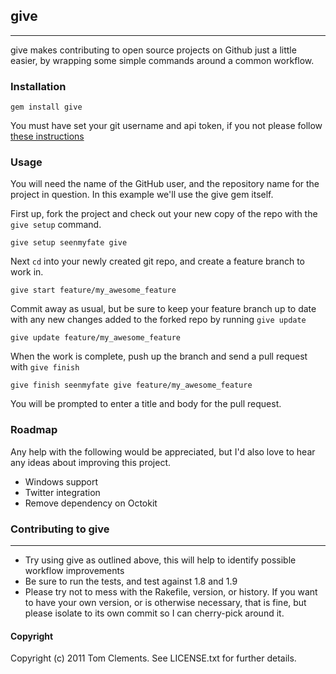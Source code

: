 ## give
--------------
give makes contributing to open source projects on Github just a little easier, by wrapping some simple commands around a common workflow.

### Installation

	gem install give

You must have set your git username and api token, if you not please follow [these instructions](http://help.github.com/set-your-user-name-email-and-github-token/)

### Usage

You will need the name of the GitHub user, and the repository name for the project in question.  In this example we'll use the give gem itself.

First up, fork the project and check out your new copy of the repo with the `give setup` command.

	give setup seenmyfate give
	
Next `cd` into your newly created git repo, and create a feature branch to work in.

	give start feature/my_awesome_feature

Commit away as usual, but be sure to keep your feature branch up to date with any new changes added to the forked repo by running `give update`

	give update feature/my_awesome_feature

When the work is complete, push up the branch and send a pull request with `give finish`

	give finish seenmyfate give feature/my_awesome_feature

You will be prompted to enter a title and body for the pull request.

### Roadmap
Any help with the following would be appreciated, but I'd also love to hear
any ideas about improving this project.

* Windows support
* Twitter integration
* Remove dependency on Octokit

### Contributing to give
-----------------------------------

* Try using give as outlined above, this will help to identify possible
  workflow improvements
* Be sure to run the tests, and test against 1.8 and 1.9
* Please try not to mess with the Rakefile, version, or history. If you want to have your own version, or is otherwise necessary, that is fine, but please isolate to its own commit so I can cherry-pick around it.

#### Copyright

Copyright (c) 2011 Tom Clements. See LICENSE.txt for
further details.

